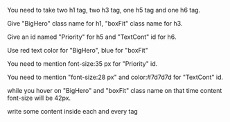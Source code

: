 You need to take two h1 tag, two h3 tag, one h5 tag and one h6 tag.

Give "BigHero" class name for h1, "boxFit" class name for h3.

Give an id named "Priority" for h5 and "TextCont" id for h6.

Use red text color for "BigHero", blue for "boxFit"

You need to mention font-size:35 px for "Priority" id.

You need to mention "font-size:28 px" and color:#7d7d7d for "TextCont" id.

while you hover on "BigHero" and "boxFit" class name on that time content font-size will be  42px.

write some content inside each and every tag